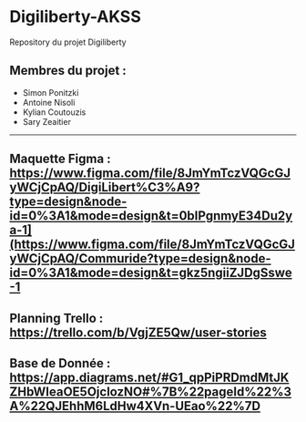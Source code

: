 # Digiliberty-AKSS
Repository du projet Digiliberty 

## Membres du projet : 

- Simon Ponitzki
- Antoine Nisoli
- Kylian Coutouzis
- Sary Zeaitier

----

Maquette Figma :  
https://www.figma.com/file/8JmYmTczVQGcGJyWCjCpAQ/DigiLibert%C3%A9?type=design&node-id=0%3A1&mode=design&t=0bIPgnmyE34Du2ya-1](https://www.figma.com/file/8JmYmTczVQGcGJyWCjCpAQ/Commuride?type=design&node-id=0%3A1&mode=design&t=gkz5ngiiZJDgSswe-1
----
Planning Trello :  
https://trello.com/b/VgjZE5Qw/user-stories
----
Base de Donnée :  
https://app.diagrams.net/#G1_qpPiPRDmdMtJKZHbWIeaOE5OjclozNO#%7B%22pageId%22%3A%22QJEhhM6LdHw4XVn-UEao%22%7D
----
